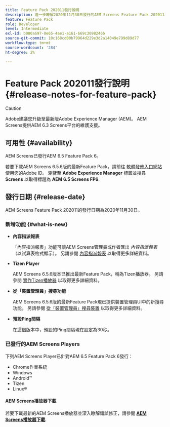 ```yaml
---
title: Feature Pack 202011發行說明
description: 進一步瞭解2020年11月30日發行的AEM Screens Feature Pack 202011。
feature: Feature Pack
role: Developer
level: Intermediate
exl-id: b080a697-0e65-4ae1-a161-669c3098246b
source-git-commit: 10c168cd00b79964d229e3d2a14049e799d89d77
workflow-type: tm+mt
source-wordcount: '284'
ht-degree: 2%

---
```


# Feature Pack 202011發行說明 {#release-notes-for-feature-pack}

>[!CAUTION]
>Adobe建議您升級至最新版Adobe Experience Manager (AEM)。 AEM Screens提供AEM 6.3 Screens平台的維護支援。

## 可用性 {#availability}

AEM Screens已發行AEM 6.5 Feature Pack 6。

若要下載AEM Screens 6.5.6版的最新Feature Pack，請前往 [軟體發佈入口網站](https://experience.adobe.com/#/downloads/content/software-distribution/en/aem.html) 使用您的Adobe ID。 瀏覽至 **Adobe Experience Manager** 標籤並搜尋 **Screens** 以取得標題為 **AEM 6.5 Screens FP6**.

## 發行日期 {#release-date}

AEM Screens Feature Pack 202011的發行日期為2020年11月30日。

### 新增功能 {#what-is-new}

* **內容指派報表**

  「內容指派報表」功能可讓AEM Screens管理員或作者匯出 *內容指派報表* （以試算表格式顯示）。
另請參閱 [內容指派報表](/help/user-guide/content-assignment-report.md) 以取得更多詳細資料。


* **Tizen Player**

  AEM Screens 6.5.6版本已推出最新Feature Pack，稱為Tizen播放器。
另請參閱 [實作Tizen播放器](/help/user-guide/tizen-player.md) 以取得更多詳細資料。

* **從「裝置管理員」搜尋功能**

  AEM Screens 6.5.6版的最新Feature Pack現已提供裝置管理員UI中的新搜尋功能。
另請參閱 [從「裝置管理員」搜尋裝置](/help/user-guide/device-registration.md#search-device) 以取得更多詳細資料。

* **預設Ping間隔**

  在這個版本中，預設的Ping間隔現在設定為30秒。

### 已發行的AEM Screens Players

下列AEM Screens Player已針對AEM 6.5 Feature Pack 6發行：

* Chrome作業系統
* Windows
* Android™
* Tizen
* Linux®

#### AEM Screens播放器下載

若要下載最新的AEM Screens播放器並深入瞭解錯誤修正，請參閱 **[AEM Screens播放器下載](https://download.macromedia.com/screens/index.html)**.
